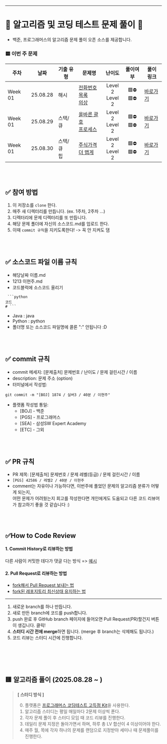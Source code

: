 ---
# 💯 알고리즘 및 코딩 테스트 문제 풀이 📝
- 백준, 프로그래머스의 알고리즘 문제 풀이 오픈 소스를 제공합니다.


### 🟨 이번 주 문제




| 주차    | 날짜                                                         | 기출 유형           | 문제명                                                       | 난이도                                                       | 풀이여부                      | 풀이 링크                       |
| ------- | ------------------------------------------------------------ | ------------------- | ------------------------------------------------------------ | :------------------------------------------------------------: | :-----------------------------: | ------------------------------- |
| Week 01 | 25.08.28<br /> | 해시 | [전화번호 목록](https://school.programmers.co.kr/learn/courses/30/lessons/42577)<br/> [의상](https://school.programmers.co.kr/learn/courses/30/lessons/42578)<br/> |  Level 2<br/> Level 2<br/> | 🟩⛔<br /> 🟩⛔<br /> | <a href="./Week01">바로가기</a> |
| Week 01 | 25.08.29<br /> | 스택/큐 | [올바른 괄호](https://school.programmers.co.kr/learn/courses/30/lessons/12909)<br/> [프로세스](https://school.programmers.co.kr/learn/courses/30/lessons/42587)<br/> |  Level 2<br/> Level 2<br/> | 🟩⛔<br /> 🟩⛔<br /> | <a href="./Week01">바로가기</a> |
| Week 01 | 25.08.30<br /> | 스택/큐<br />힙<br /> | [주식가격](https://school.programmers.co.kr/learn/courses/30/lessons/42584)<br/> [더 맵게](https://school.programmers.co.kr/learn/courses/30/lessons/42626)<br/> |  Level 2<br/> Level 2<br/> | 🟩⛔<br /> 🟩⛔<br /> | <a href="./Week01">바로가기</a> |

<br />
<br />

## ✅ 참여 방법
1. 이 저장소를 `clone` 한다. 
2. 매주 새 디렉터리를 만듭니다. (ex. 1주차, 2주차 ...)
3. 디렉터리에 문제 디렉터리를 또 만듭니다. 
4. 해당 문제 폴더에 자신의 소스코드.md를 업로드 한다. 
5. 이때 `commit 규칙`을 지키도록한다! -> 꼭 안 지켜도 댐

<br />
<br />

## ✅ 소스코드 파일 이름 규칙
- 해당날짜 이름.md
- 1213 이현주.md
- 코드블럭에 소스코드 올리기
```(해당언어)
 ```python
코드
# ```

```
- Java : java
- Python : python
- 폴더명 또는 소스코드 파일명에 콜론 ":" 안됩니다 :D

<br />
<br />

## ✅ commit 규칙
- commit 메세지: [문제출처] 문제번호 / 난이도 / 문제 걸린시간 / 이름
- description: 문제 주소 (option)
- 터미널에서 작성법: 
```
git commit -m "[BOJ] 1874 / 실버3 / 40분 / 이현주" 
```
- 플랫폼 작성법 통일: 
  * [BOJ] - 백준 
  * [PGS] - 프로그래머스
  * [SEA] - 삼성SW Expert Academy
  * [ETC] - 그외

<br />
<br />

## ✅ PR 규칙
- PR 제목: [문제출처] 문제번호 / 문제 레벨(등급) / 문제 걸린시간 / 이름
-  ```[PGS] 42586 / 레벨2 / 40분 / 이현주 ```
-  comment는 자유이나 가능하다면, 이번주에 풀었던 문제의 알고리즘 분류가 어떻게 되는지, <br> 어떤 문제가 어려웠는지 회고를 작성한다면 개인에게도 도움되고 다른 코드 리뷰어가 참고하기 좋을 것 같습니다 :)


<br />
<br />

## ✅How to Code Review   
#### 1. Commit History로 리뷰하는 방법 
다른 사람이 커밋한 데다가 댓글 다는 방식 =>
[예시](https://github.com/ohgyun/using-github-for-code-reviews/commit/8a85b15805237214aea83a1131f0548b3b69a2d8)    

#### 2. Pull Request로 리뷰하는 방법   
- [fork해서 Pull Request 보내는 법](https://wayhome25.github.io/git/2017/07/08/git-first-pull-request-story/)  
- [fork된 레포지토리 최신상태 유지하는 법](https://jybaek.tistory.com/775)   
-------

1) 새로운 branch를 하나 만듭니다.  
2) 새로 만든 branch에 코드를 push합니다.  
3) push 완료 후 GitHub branch 페이지에 들어오면 Pull Request(PR)할건지 버튼이 생깁니다. 클릭!
4) <b>스터디 시간 전에 merge</b>하면 됩니다. (merge 후 branch는 삭제해도 됩니다.)
5) 코드 리뷰는 스터디 시간에 진행합니다.

<br />
<br />
                  
​                   

##  🟨 알고리즘 풀이 (2025.08.28 ~ )

> **[ 스터디 방식 ]**
>
> 0. 플랫폼은 [프로그래머스 코딩테스트 고득점 Kit](https://school.programmers.co.kr/learn/challenges?tab=algorithm_practice_kit)을 사용한다. 
> 1. 알고리즘 스터디는 평일 매일마다 2문제 이상씩 푼다.
> 2. 각자 문제 풀이 후 스터디 모임 때 코드 리뷰를 진행한다.
> 3. 데일리 문제 지정은 돌아가면서 하며, 하루 총 LV 합산이 4 이상이어야 한다.
> 4. 매주 월, 목에 각자 하나의 문제를 랜덤으로 지정받아 세미나 때 문제풀이를 진행한다.
